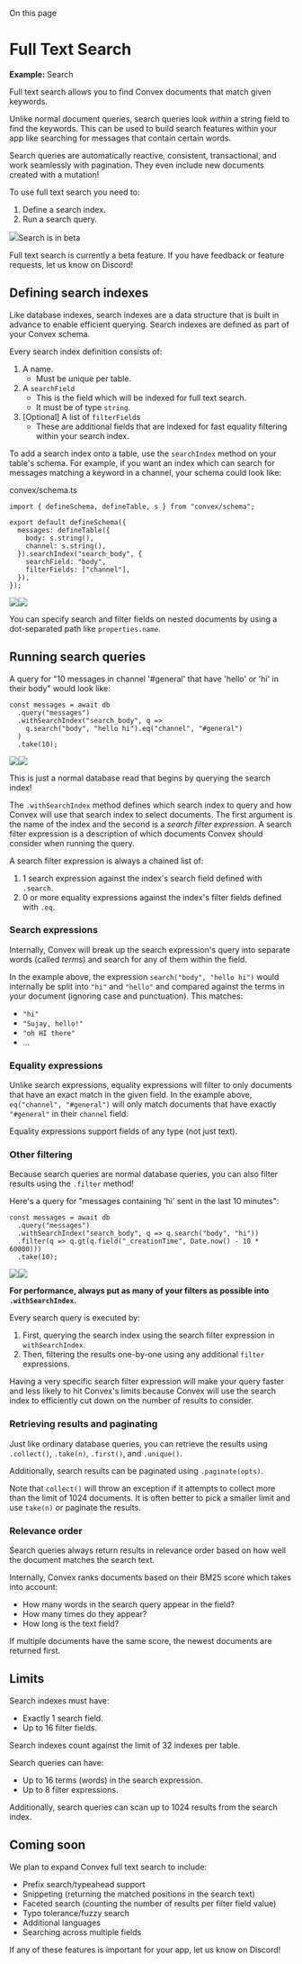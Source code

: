<div>

<div>

<div>

<div>

<div>

On this page

</div>

<div>

<div>

# Full Text Search

</div>

**Example:** Search

Full text search allows you to find Convex documents that match given
keywords.

Unlike normal document queries, search queries look *within* a string
field to find the keywords. This can be used to build search features
within your app like searching for messages that contain certain words.

Search queries are automatically reactive, consistent, transactional,
and work seamlessly with pagination. They even include new documents
created with a mutation!

To use full text search you need to:

1.  Define a search index.
2.  Run a search query.

<div>

<div>

![](data:image/svg+xml;base64,PHN2Zz48cGF0aD48L3BhdGg+PC9zdmc+)Search is
in beta

</div>

<div>

Full text search is currently a beta feature. If you have feedback or
feature requests, let us know on Discord!

</div>

</div>

## Defining search indexes​

Like database indexes, search indexes are a data structure that is built
in advance to enable efficient querying. Search indexes are defined as
part of your Convex schema.

Every search index definition consists of:

1.  A name.
    -   Must be unique per table.
2.  A `searchField`
    -   This is the field which will be indexed for full text search.
    -   It must be of type `string`.
3.  \[Optional\] A list of `filterField`s
    -   These are additional fields that are indexed for fast equality
        filtering within your search index.

To add a search index onto a table, use the `searchIndex` method on your
table\'s schema. For example, if you want an index which can search for
messages matching a keyword in a channel, your schema could look like:

<div>

<div>

convex/schema.ts

</div>

<div>

    import { defineSchema, defineTable, s } from "convex/schema";

    export default defineSchema({
      messages: defineTable({
        body: s.string(),
        channel: s.string(),
      }).searchIndex("search_body", {
        searchField: "body",
        filterFields: ["channel"],
      }),
    });

<div>

![](data:image/svg+xml;base64,PHN2Zz48cGF0aD48L3BhdGg+PC9zdmc+)![](data:image/svg+xml;base64,PHN2Zz48cGF0aD48L3BhdGg+PC9zdmc+)

</div>

</div>

</div>

You can specify search and filter fields on nested documents by using a
dot-separated path like `properties.name`.

## Running search queries​

A query for \"10 messages in channel \'#general\' that have \'hello\' or
\'hi\' in their body\" would look like:

<div>

<div>

    const messages = await db
      .query("messages")
      .withSearchIndex("search_body", q =>
        q.search("body", "hello hi").eq("channel", "#general")
      )
      .take(10);

<div>

![](data:image/svg+xml;base64,PHN2Zz48cGF0aD48L3BhdGg+PC9zdmc+)![](data:image/svg+xml;base64,PHN2Zz48cGF0aD48L3BhdGg+PC9zdmc+)

</div>

</div>

</div>

This is just a normal database read that begins by querying the search
index!

The `.withSearchIndex` method defines which search index to query and
how Convex will use that search index to select documents. The first
argument is the name of the index and the second is a *search filter
expression*. A search filter expression is a description of which
documents Convex should consider when running the query.

A search filter expression is always a chained list of:

1.  1 search expression against the index\'s search field defined with
    `.search`.
2.  0 or more equality expressions against the index\'s filter fields
    defined with `.eq`.

### Search expressions​

Internally, Convex will break up the search expression\'s query into
separate words (called *terms*) and search for any of them within the
field.

In the example above, the expression `search("body", "hello hi")` would
internally be split into `"hi"` and `"hello"` and compared against the
terms in your document (ignoring case and punctuation). This matches:

-   `"hi"`
-   `"Sujay, hello!"`
-   `"oh HI there"`
-   \...

### Equality expressions​

Unlike search expressions, equality expressions will filter to only
documents that have an exact match in the given field. In the example
above, `eq("channel", "#general")` will only match documents that have
exactly `"#general"` in their `channel` field.

Equality expressions support fields of any type (not just text).

### Other filtering​

Because search queries are normal database queries, you can also filter
results using the `.filter` method!

Here\'s a query for \"messages containing \'hi\' sent in the last 10
minutes\":

<div>

<div>

    const messages = await db
      .query("messages")
      .withSearchIndex("search_body", q => q.search("body", "hi"))
      .filter(q => q.gt(q.field("_creationTime", Date.now() - 10 * 60000)))
      .take(10);

<div>

![](data:image/svg+xml;base64,PHN2Zz48cGF0aD48L3BhdGg+PC9zdmc+)![](data:image/svg+xml;base64,PHN2Zz48cGF0aD48L3BhdGg+PC9zdmc+)

</div>

</div>

</div>

**For performance, always put as many of your filters as possible into
`.withSearchIndex`.**

Every search query is executed by:

1.  First, querying the search index using the search filter expression
    in `withSearchIndex`.
2.  Then, filtering the results one-by-one using any additional `filter`
    expressions.

Having a very specific search filter expression will make your query
faster and less likely to hit Convex\'s limits because Convex will use
the search index to efficiently cut down on the number of results to
consider.

### Retrieving results and paginating​

Just like ordinary database queries, you can retrieve the results using
`.collect()`, `.take(n)`, `.first()`, and `.unique()`.

Additionally, search results can be paginated using `.paginate(opts)`.

Note that `collect()` will throw an exception if it attempts to collect
more than the limit of 1024 documents. It is often better to pick a
smaller limit and use `take(n)` or paginate the results.

### Relevance order​

Search queries always return results in relevance order based on how
well the document matches the search text.

Internally, Convex ranks documents based on their BM25 score which takes
into account:

-   How many words in the search query appear in the field?
-   How many times do they appear?
-   How long is the text field?

If multiple documents have the same score, the newest documents are
returned first.

## Limits​

Search indexes must have:

-   Exactly 1 search field.
-   Up to 16 filter fields.

Search indexes count against the limit of 32 indexes per table.

Search queries can have:

-   Up to 16 terms (words) in the search expression.
-   Up to 8 filter expressions.

Additionally, search queries can scan up to 1024 results from the search
index.

## Coming soon​

We plan to expand Convex full text search to include:

-   Prefix search/typeahead support
-   Snippeting (returning the matched positions in the search text)
-   Faceted search (counting the number of results per filter field
    value)
-   Typo tolerance/fuzzy search
-   Additional languages
-   Searching across multiple fields

If any of these features is important for your app, let us know on
Discord!

</div>

</div>

</div>

</div>

</div>
